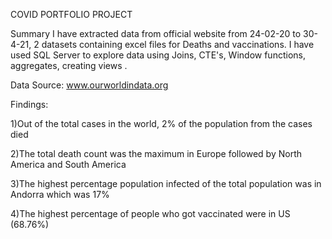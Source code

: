 COVID PORTFOLIO PROJECT

Summary
I have extracted data from official website from 24-02-20 to 30-4-21, 2 datasets containing excel files for Deaths and vaccinations.
I have used SQL Server to explore data using Joins, CTE's, Window functions, aggregates, creating views .

Data Source:
www.ourworldindata.org

Findings:

1)Out of the total cases in the world, 2% of the population from the cases died

2)The total death count was the maximum in Europe followed by North America and South America

3)The highest percentage population infected of the total population was in Andorra which was 17%

4)The highest percentage of people who got vaccinated were in US (68.76%)


